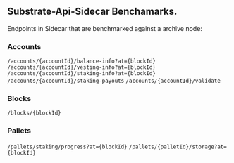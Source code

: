 ## Substrate-Api-Sidecar Benchamarks.

Endpoints in Sidecar that are benchmarked against a archive node:

### Accounts
`/accounts/{accountId}/balance-info?at={blockId}`
`/accounts/{accountId}/vesting-info?at={blockId}`
`/accounts/{accountId}/staking-info?at={blockId}`
`/accounts/{accountId}/staking-payouts`
`/accounts/{accountId}/validate`

### Blocks
`/blocks/{blockId}`

### Pallets
`/pallets/staking/progress?at={blockId}`
`/pallets/{palletId}/storage?at={blockId}`
